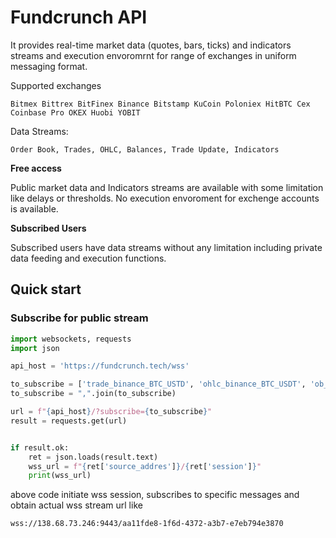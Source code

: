 # Fundcrunch API

It provides real-time market data (quotes, bars, ticks) and indicators streams and execution envoromrnt for range of exchanges in uniform messaging format.

Supported exchanges 

```
Bitmex Bittrex BitFinex Binance Bitstamp KuCoin Poloniex HitBTC Cex Coinbase Pro OKEX Huobi YOBIT
```

Data Streams:
```
Order Book, Trades, OHLC, Balances, Trade Update, Indicators
```

**Free access**

Public market data and Indicators streams are available with some limitation like delays or thresholds. No execution envoroment for exchenge accounts is available.  

**Subscribed Users**

Subscribed users have data streams without any limitation including private data feeding and execution functions.

## Quick start

### Subscribe for public stream

```python
import websockets, requests
import json

api_host = 'https://fundcrunch.tech/wss'

to_subscribe = ['trade_binance_BTC_USTD', 'ohlc_binance_BTC_USDT', 'ob_binance_BTC_USDT']
to_subscribe = ",".join(to_subscribe)

url = f"{api_host}/?subscribe={to_subscribe}"
result = requests.get(url)


if result.ok:
    ret = json.loads(result.text)
    wss_url = f"{ret['source_addres']}/{ret['session']}"
    print(wss_url)
```

above code initiate wss session, subscribes to specific messages and obtain actual wss stream url like

```
wss://138.68.73.246:9443/aa11fde8-1f6d-4372-a3b7-e7eb794e3870
```




